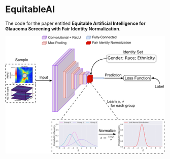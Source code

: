 # EquitableAI

The code for the paper entitled **Equitable Artificial Intelligence for Glaucoma Screening with Fair Identity Normalization**.

<img src="fig/framework.png" width="600">
